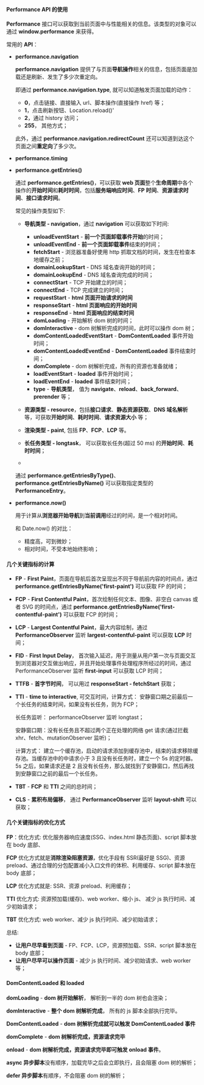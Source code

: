 #### Performance API 的使用

**Performance** 接口可以获取到当前页面中与性能相关的信息。该类型的对象可以通过 **window.performance** 来获得。

常用的 **API**：

- **performance.navigation**

    **performance.navigation** 提供了与页面**导航操作**相关的信息，包括页面是加载还是刷新、发生了多少次重定向。

    即通过 **performance.navigation.type**, 就可以知道触发页面加载的动作：
    - **0**，点击链接、直接输入 url、脚本操作(直接操作 href) 等；
    - **1**，点击刷新按钮、Location.reload()'
    - **2**，通过 history 访问；
    - **255**， 其他方式；

    此外，通过 **performance.navigation.redirectCount** 还可以知道到达这个页面之间**重定向**了多少次。


- **performance.timing**


- **performance.getEntries()**

    通过 **performance.getEntries()**，可以获取 **web 页面**整个**生命周期**中各个操作的**开始时间**和**耗时时间**，包括**服务端响应时间**、**FP 时间**、**资源请求时间**、**接口请求时间**。

    常见的操作类型如下:
    - **导航类型 - navigation**，通过 **navigation** 可以获取如下时间:
      - **unloadEventStart** - **前一个页面卸载事件开始**的时间；
      - **unloadEventEnd** - **前一个页面卸载事件**结束的时间；
      - **fetchStart** - 浏览器准备好使用 http 抓取文档的时间，发生在检查本地缓存之前；
      - **domainLookupStart** - DNS 域名查询开始的时间；
      - **domainLookupEnd** - DNS 域名查询完成的时间；
      - **connectStart** - TCP 开始建立的时间；
      - **connectEnd** - TCP 完成建立的时间；
      - **requestStart** - **html 页面开始请求的时间**
      - **responseStart** - **html 页面响应的开始时间**
      - **responseEnd** - **html 页面响应的结束时间**
      - **domLoading** - 开始解析 dom 树的时间；
      - **domInteractive** - dom 树解析完成的时间，此时可以操作 dom 树；
      - **domContentLoadedEventStart** - **DomContentLoaded** 事件开始时间；
      - **domContentLoadedEventEnd** - **DomContentLoaded** 事件结束时间；
      - **domComplete** - dom 树解析完成，所有的资源也准备就绪；
      - **loadEventStart** - **loaded** 事件开始时间；
      - **loadEventEnd** - **loaded** 事件结束时间；
      - **type** - **导航类型**， 值为 **navigate**、**reload**、**back_forward**、**prerender** 等；

    - **资源类型 - resource**，包括**接口请求**、**静态资源获取**、**DNS 域名解析** 等，可获取**开始时间**、**耗时时间**、**请求资源大小** 等；
    - **渲染类型 - paint**, 包括 **FP**、**FCP**、**LCP** 等。
    - **长任务类型 - longtask**， 可以获取长任务(超过 50 ms) 的**开始时间**、**耗时时间**；
    - 

    通过 **performance.getEntriesByType()**、**performance.getEntriesByName()** 可以获取指定类型的 **PerformanceEntry**。
  
  
- **performance.now()**

    用于计算从**浏览器开始导航**到**当前调用**经过的时间，是一个相对时间。

    和 Date.now() 的对比：
    - 精度高，可到微妙；
    - 相对时间，不受本地始终影响；




#### 几个关键指标的计算

- **FP** - **First Paint**，页面在导航后首次呈现出不同于导航前内容的时间点，通过 **performance.getEntriesByName('first-paint')** 可以获取 FP 的时间；

- **FCP** - **First Contentful Paint**，首次绘制任何文本、图像、非空白 canvas 或者 SVG 的时间点，通过 **performance.getEntriesByName('first-contentful-paint')** 可以获取 FCP 的时间；

- **LCP** - **Largest Contentful Paint**，最大内容绘制，通过 **PerformanceObserver** 监听 **largest-contentful-paint** 可以获取 **LCP** 时间；

- **FID** - **First Input Delay**， 首次输入延迟，用于测量从用户第一次与页面交互到浏览器对交互做出响应，并且开始处理事件处理程序所经过的时间，通过 PerformanceObserver 监听 **first-input** 可以获取 LCP 时间；

- **TTFB** - **首字节时间**， 可以用过 **responseStart - fetchStart** 获取；
  
- **TTI** - **time to interactive**, 可交互时间，计算方式： 安静窗口期之前最后一个长任务的结束时间，如果没有长任务，则为 FCP；

    长任务监听： performanceObserver 监听 longtast；

    安静窗口期：没有长任务且不超过两个正在处理的网络 get 请求(通过拦截 xhr、fetch、mutationObserver 监听)；

    计算方式： 建立一个缓存池，启动的请求添加到缓存池中，结束的请求移除缓存池。当缓存池中的中请求小于 3 且没有长任务时，建立一个 5s 的定时器。5s 之后，如果请求还是 2 且没有长任务，那么就找到了安静窗口，然后再找到安静窗口之前的最后一个长任务。

- **TBT** -  **FCP** 和 **TTI** 之间的总时间；
  
- **CLS** - **累积布局偏移**， 通过 **PerformanceObserver** 监听 **layout-shift** 可以获取；


#### 几个关键指标的优化方式

**FP**：优化方式: 优化服务器响应速度(SSG、index.html 静态页面)、script 脚本放在 body 底部、

**FCP** 优化方式就是**消除渲染阻塞资源**，优化手段有 SSR(最好是 SSG)、资源 preload、通过合理的分包配置减小入口文件的体积、利用缓存、script 脚本放在 body 底部；

**LCP** 优化方式就是: SSR、资源 preload、利用缓存；

**TTI** 优化方式: 资源预加载(缓存)、web worker、缩小 js、 减少 js 执行时间、减少初始请求；

**TBT** 优化方式: web worker、减少 js 执行时间、减少初始请求；


总结: 
- **让用户尽早看到页面** - FP、FCP、LCP，资源预加载、SSR、script 脚本放在 body 底部；
- **让用户尽早可以操作页面** - 减少 js 执行时间、减少初始请求、web worker 等；







#### DomContentLoaded 和 loaded

**domLoading** - **dom 树开始解析**， 解析到一半的 dom 树也会渲染；

**domInteractive** - **整个 dom 树解析完成**， 所有的 js 脚本全部执行完毕。

**DomContentLoaded** - **dom 树解析完成就可以触发 DomContentLoaded 事件**

**domComplete** - **dom 树解析完成，资源请求完毕**

**onload** - **dom 树解析完成，资源请求完毕即可触发 onload 事件**。

**async 异步脚本**没有顺序，加载完毕之后会立即执行，且会阻塞 dom 树的解析；

**defer 异步脚本**有顺序，不会阻塞 dom 树的解析；